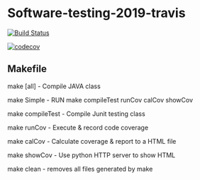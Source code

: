 # Software-testing-2019-travis

[![Build Status](https://travis-ci.org/ds934118/Software-testing-2019-travis.svg?branch=master)](https://travis-ci.org/ds934118/Software-testing-2019-travis)


[![codecov](https://codecov.io/gh/ds934118/Software-testing-2019-travis/branch/master/graph/badge.svg)](https://codecov.io/gh/ds934118/Software-testing-2019-travis)



## Makefile
make [all]		- Compile JAVA class

make Simple		- RUN make compileTest runCov calCov showCov

make compileTest	- Compile Junit testing class

make runCov		- Execute & record code coverage

make calCov		- Calculate coverage & report to a HTML file

make showCov		- Use python HTTP server to show HTML

make clean		- removes all files generated by make
